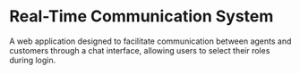 # Real-Time Communication System

A web application designed to facilitate communication between agents and customers through a chat interface, allowing users to select their roles during login.
